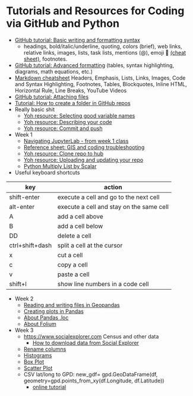 # Tutorials and Resources for Coding via GitHub and Python
* [GitHub tutorial: Basic writing and formatting syntax](https://docs.github.com/en/get-started/writing-on-github/getting-started-with-writing-and-formatting-on-github/basic-writing-and-formatting-syntax)
   * headings, bold/italic/underline, quoting, colors (brief), web links, relative links, images, lists, task lists, mentions (@), emoji 🍭 [(cheat sheet)](https://github.com/ikatyang/emoji-cheat-sheet/blob/master/README.md), footnotes.
* [GitHub tutorial: Advanced formatting](https://docs.github.com/en/get-started/writing-on-github/working-with-advanced-formatting) (tables, syntax highlighting, diagrams, math equations, etc.)
* [Markdown cheatsheet](https://github.com/adam-p/markdown-here/wiki/Markdown-Cheatsheet) Headers, Emphasis, Lists, Links, Images, Code and Syntax Highlighting, Footnotes, Tables, Blockquotes, Inline HTML, Horizontal Rule, Line Breaks, YouTube Videos
* [GitHub tutorial: Attaching files](https://docs.github.com/en/get-started/writing-on-github/working-with-advanced-formatting/attaching-files)
* [Tutorial: How to create a folder in GitHub repos](https://www.alpharithms.com/how-to-create-a-folder-in-github-repos-463022/)
* Really basic shit
   * [Yoh resource: Selecting good variable names](https://github.com/yohman/23W-UP221/blob/main/Weeks/Week01%20Intro/extras/gcp-1-variable-naming.ipynb)
   * [Yoh resource: Describing your code](https://github.com/yohman/23W-UP221/blob/main/Weeks/Week01%20Intro/extras/gcp-2-describing-code.ipynb)
   * [Yoh resource: Commit and push](https://github.com/yohman/23W-UP221/blob/main/Git%20related/Commit%20and%20push.md)
* Week 1   
   * [Navigating JupyterLab - from week 1 class](https://github.com/yohman/23W-UP221/blob/main/Weeks/Week01%20Intro/W102-NavigatingTheNotebook.ipynb)
   * [Reference sheet: GIS and coding troubleshooting](https://docs.google.com/document/d/14fz3iSSb76PDiyqY8ZGDpao3umKMgvvR5NtvQwOsJao/edit)
   * [Yoh resource: Clone repo to hub](https://github.com/yohman/23W-UP221/blob/main/Git%20related/Clone%20repo%20to%20hub.md)
   * [Yoh resource: Uploading and updating your repo](https://github.com/yohman/23W-UP221/blob/main/Git%20related/Clone%20repo%20to%20hub.md)
   * [Python Multiply List by Scalar](https://linuxhint.com/multiply-list-scalar-python/)
* Useful keyboard shortcuts

key | action
--- | ---
shift-enter | execute a cell and go to the next cell
alt-enter | execute a cell and stay on the same cell
A | add a cell above
B | add a cell below
DD | delete a cell
ctrl+shift+dash | split a cell at the cursor
x | cut a cell
c | copy a cell
v | paste a cell
shift+l | show line numbers in a code cell

* Week 2
    * [Reading and writing files in Geopandas](https://geopandas.org/en/latest/docs/user_guide/io.htmlhttps://geopandas.org/en/latest/docs/user_guide/io.html)
    * [Creating plots in Pandas](https://pandas.pydata.org/pandas-docs/stable/getting_started/intro_tutorials/04_plotting.html#min-tut-04-plotting)
    * [About Pandas .loc](https://www.w3resource.com/pandas/dataframe/dataframe-loc.php)
    * [About Folium](https://python-visualization.github.io/folium/quickstart.html)
* Week 3
    * https://www.socialexplorer.com Census and other data
       * [How to download data from Social Explorer](https://github.com/yohman/up206a/blob/master/guides/social_explorer.md)
    * [Rename columns](https://stackoverflow.com/questions/11346283/renaming-column-names-in-pandas)
    * [Histograms](https://pandas.pydata.org/docs/reference/api/pandas.DataFrame.plot.hist.html)
    * [Box Plot](https://pandas.pydata.org/docs/reference/api/pandas.DataFrame.boxplot.html)
    * [Scatter Plot](https://pandas.pydata.org/docs/reference/api/pandas.DataFrame.plot.scatter.html)
    * CSV lat/long to GPD: new_gdf= gpd.GeoDataFrame(df, geometry=gpd.points_from_xy(df.Longitude, df.Latitude))
        * [online tutorial](https://stackoverflow.com/questions/61122875/geopandas-how-to-read-a-csv-and-convert-to-a-geopandas-dataframe-with-polygons)
